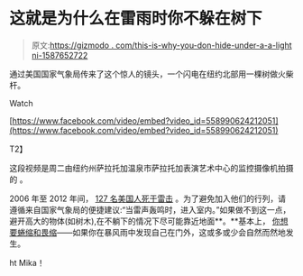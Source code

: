 # 这就是为什么在雷雨时你不躲在树下

> 原文:[https://gizmodo . com/this-is-why-you-don-hide-under-a-a-light ni-1587652722](https://gizmodo.com/this-is-why-you-dont-hide-under-a-tree-during-a-lightni-1587652722)

通过美国国家气象局传来了这个惊人的镜头，一个闪电在纽约北部用一棵树做火柴杆。

Watch

[https://www.facebook.com/video/embed?video_id=558990624212051](https://www.facebook.com/video/embed?video_id=558990624212051)

T2】

这段视频是周二由纽约州萨拉托加温泉市萨拉托加表演艺术中心的监控摄像机拍摄的 。

2006 年至 2012 年间， [127 名美国人死于雷击](https://gizmodo.com/new-statistics-on-lightning-deaths-in-the-u-s-reveal-w-560760736) 。为了避免加入他们的行列，请遵循来自国家气象局的便捷建议:“当雷声轰鸣时，进入室内。”如果做不到这一点，避开高大的物体(如树木),在不躺下的情况下尽可能靠近地面**。**基本上， [你想要蜷缩和畏缩](https://gizmodo.com/how-to-survive-a-lightning-strike-1286683177)——如果你在暴风雨中发现自己在门外，这或多或少会自然而然地发生。

ht Mika！